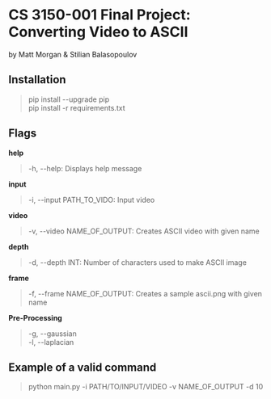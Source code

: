 # CS 3150-001 Final Project: Converting Video to ASCII
by Matt Morgan & Stilian Balasopoulov

## Installation
>pip install --upgrade pip<br>
>pip install -r requirements.txt

## Flags
**help**
>-h, --help: Displays help message

**input**
>-i, --input PATH_TO_VIDO: Input video

**video**
>-v, --video NAME_OF_OUTPUT: Creates ASCII video with given name

**depth**
>-d, --depth INT: Number of characters used to make ASCII image

**frame**
>-f, --frame NAME_OF_OUTPUT: Creates a sample ascii.png with given name

**Pre-Processing**
>-g, --gaussian<br>
>-l, --laplacian

## Example of a valid command
> python main.py -i PATH/TO/INPUT/VIDEO -v NAME_OF_OUTPUT -d 10
